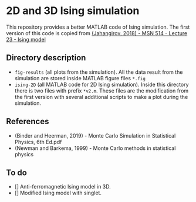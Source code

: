 # 2D and 3D Ising simulation

This repository provides a better MATLAB code of Ising simulation. 
The first version of this code is copied from 
[(Jahangirov, 2018) - MSN 514 - Lecture 23 - Ising model](https://www.youtube.com/watch?v=nnw0Xlbj3JM)

## Directory description
- `fig-results` (all plots from the simulation). All the data result from the simulation are stored inside MATLAB figure files `*.fig`
- `ising-2D` (all MATLAB code for 2D Ising simulation). Inside this directory there is two files with prefix `*v2.m`. These files are the modification from the first version with several additional scripts to make a plot during the simulation.

## References
- (Binder and Heerman, 2019) - Monte Carlo Simulation in Statistical Physics, 6th Ed.pdf
- (Newman and Barkema, 1999) - Monte Carlo methods in statistical physics

## To do 
- [] Anti-ferromagnetic Ising model in 3D.
- [] Modified Ising model with singlet. 

